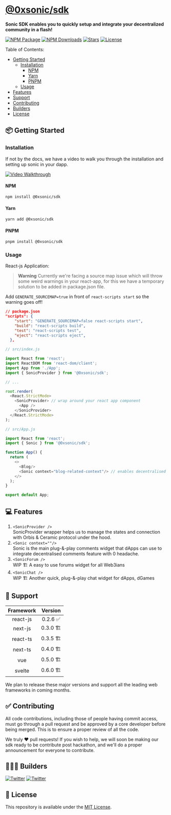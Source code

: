 <p align="center">
    <a href="https://0xsonic.vercel.app" target="_blank">
    <h1>@0xsonic/sdk</h1></a>
    <b>Sonic SDK enables you to quickly setup and integrate your decentralized community in a flash!</b>
    <br />
</p>

[![NPM Package](https://badgen.net/npm/v/@0xsonic/sdk)](https://npmjs.com/@0xsonic/sdk)
[![NPM Downloads](https://badgen.net/npm/dt/@0xsonic/sdk)](https://npmjs.com/@0xsonic/sdk)
[![Stars](https://badgen.net/github/stars/sahilpabale/sonic-sdk)](https://github.com/sahilpabale/sonic-sdk)
[![License](https://badgen.net/github/license/sahilpabale/sonic-sdk)](LICENSE)

Table of Contents:
- [Getting Started](#📦-getting-started)
  - [Installation](#installation)
    - [NPM](#npm)
    - [Yarn](#yarn)
    - [PNPM](#pnpm)
  - [Usage](#usage)
- [Features](#-features)
- [Support](#-support)
- [Contributing](#-contributing)
- [Builders](#-builders)
- [License](#-license)

## 📦 Getting Started
### Installation
If not by the docs, we have a video to walk you through the installation and setting up sonic in your dapp.

[![Video Walkthrough](https://cdn.loom.com/sessions/thumbnails/7153d2f0079d4a9184877b146b763d05-1672507011581-with-play.gif)](https://www.loom.com/share/7153d2f0079d4a9184877b146b763d05)

#### NPM
```bash
npm install @0xsonic/sdk
```
#### Yarn
```bash
yarn add @0xsonic/sdk
```
#### PNPM
```bash
pnpm install @0xsonic/sdk
```

### Usage
React-js Application:
> **Warning**
> Currently we're facing a source map issue which will throw some weird warnings in your react-app, for this we have a temporary solution to be added in package.json file.

Add `GENERATE_SOURCEMAP=true` in front of `react-scripts start` so the warning goes off!
```json
// package.json
"scripts": {
    "start": "GENERATE_SOURCEMAP=false react-scripts start",
    "build": "react-scripts build",
    "test": "react-scripts test",
    "eject": "react-scripts eject",
  },
```

```js
// src/index.js

import React from 'react';
import ReactDOM from 'react-dom/client';
import App from './App';
import { SonicProvider } from '@0xsonic/sdk';

// ...

root.render(
  <React.StrictMode>
    <SonicProvider> // wrap around your react app component
      <App />
    </SonicProvider>
  </React.StrictMode>
);
```

```js
// src/App.js

import React from 'react';
import { Sonic } from '@0xsonic/sdk';

function App() {
  return (
    <>
      <Blog/>
      <Sonic context="blog-related-context"/> // enables decentralised comments for your dapp
    </>
  );
}

export default App;
```

## 💻 Features
1. `<SonicProvider />`
   <br />SonicProvider wrapper helps us to manage the states and connection with Orbis & Ceramic protocol under the hood.
2. `<Sonic context=""/>`
   <br />Sonic is the main plug-&-play comments widget that dApps can use to integrate decentralised comments feature with 0 headache.
3. `<SonicForum />`
   <br />WIP 🏗 A easy to use forums widget for all Web3ians
4. `<SonicChat />`
   <br />WIP 🏗 Another quick, plug-&-play chat widget for dApps, dGames

## 🚀 Support
| Framework      | Version     |
| :----:         | :----:      |
| react-js       | 0.2.6 ✅    |
| next-js        | 0.3.0 🏗    |
| react-ts       | 0.3.5 🏗    |
| next-ts        | 0.4.0 🏗    |
| vue            | 0.5.0 🏗    |
| svelte         | 0.6.0 🏗    |

We plan to release these major versions and support all the leading web frameworks in coming months.
## ✅ Contributing

All code contributions, including those of people having commit access, must go through a pull request and be approved by a core developer before being merged. This is to ensure a proper review of all the code.

We truly ❤️ pull requests! If you wish to help, we will soon be making our sdk ready to be contribute post hackathon, and we'll do a proper announcement for everyone to contribute.

## 👨🏻‍💻 Builders

[![Twitter](https://badgen.net/twitter/follow/sahilpabale)](https://twitter.com/SahilPabale)
[![Twitter](https://badgen.net/twitter/follow/AnishDe12020)](https://twitter.com/AnishDe12020)

## 📄 License

This repository is available under the [MIT License](./LICENSE).